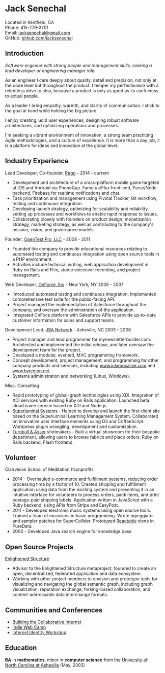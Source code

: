 Jack Senechal
=============

Located in Kentfield, CA  
Phone: 415-779-2701  
Email: <jacksenechal@gmail.com>  
GitHub: [github.com/jacksenechal][]

Introduction
------------

*Software engineer with strong people and management skills, seeking a lead developer or
engineering manager role.*

As an engineer I care deeply about quality, detail and precision, not only at the code level but
throughout the product. I temper my perfectionism with a relentless drive to ship, because a product
is only as good as its usefulness to actual people.

As a leader I bring empathy, warmth, and clarity of communication. I stick to the goal at hand while
holding the big picture.

I enjoy creating lucid user experiences, designing robust software architectures, and optimizing
operations and processes.

I'm seeking a vibrant environment of innovation, a strong team practicing Agile methodologies, and a
culture of excellence. It is more than a day job, it is a platform for ideas and innovation at the
global level.

Industry Experience
-------------------

Lead Developer, Co-founder, [Pegg][] - 2014 - current

-   Development and architecture of a cross-platform mobile game targeted at iOS and Android via
    PhoneGap. Famo.us/Flux front-end, Parse/Node backend, Firebase for realtime notifications and
    chat.
-   Task prioritization and management using Pivotal Tracker, Git workflow, testing and continuous
    integration.
-   Developing launch strategy, optimizing for scalability and reliability, setting up processes and
    workflows to enable rapid response to issues.
-   Collaborating closely with founders on product design, monetization strategy, marketing
    strategy, as well as contributing to the company's mission, vision, and governance models.

Founder, [OpenTest Pro, LLC][] - 2008 - 2011

-   Founded the company to provide educational resources relating to automated testing and
    continuous integration using open source tools in a PHP environment.
-   Activities include technical writing, web application development in Ruby on Rails and Flex,
    studio voiceover recording, and project management.

Web Developer, [OnForce, Inc][] - New York, NY 2006 - 2007

-   Introduced automated testing and continuous integration. Implemented comprehensive test suite
    for the public-facing API.
-   Project managed the implementation of Salesforce throughout the company, and oversaw the
    administration of the application.
-   Integrated OnFoce platform with Salesforce APIs to provide up-to-date customer information for
    sales and support teams.

Development Lead, [JBA Network][] - Asheville, NC 2003 - 2006

-   Project manager and lead programmer for mynewsletterbuilder.com. Architected and implemented the
    initial release, and later oversaw the development team for the project.
-   Developed a modular, evented, MVC programming framework.
-   Concept development, project management, and programming for other company products and
    services, including www.jukeboxalive.com and www.byregion.net.
-   Systems administration and networking (Linux, Windows).

Misc. Consulting

-   Rapid prototyping of global-graph technologies using XDI. Integration of XDI services with
    existing Ruby on Rails application. Launched beta cloud name service based on XDI and Node.js.
-   [Superluminal Systems][] - Helped to develop and launch the first client site based on the
    Superluminal Learning Management System. Collaborated on innovative user interface elements
    using D3 and CoffeeScript. Wordpress plugin wrangling, development and customization.
-   [Turnbull & Asser][] shirtmakers - Built a virtual showroom for their bespoke department,
    allowing users to browse fabrics and place orders. Ruby on Rails backend, Flash frontend.


Volunteer
---------

Clairvision School of Meditation (Nonprofit)

-   2014 - Overhauled e-commerce and fulfillment systems, reducing order processing time by a factor
    of 10. Created shipping and fulfillment application using data from the existing system and
    presenting it in an intuitive interface for volunteers to process orders, pack items, and print
    postage-paid shipping labels. Application written in JavaScript with a Ruby backend, using APIs
    from Stripe and EasyPost.
-   2011 - Developed electronic music systems using open source tools. Trained a team of musicians
    in basic programming. Wrote arpeggiator and sampler patches for SuperCollider. Prototyped
    [Reactable][] clone in PureData.
-   2000 - Developed Java search engine for knowledge base

Open Source Projects
--------------------

[Enlightened Structure][]

-   Advisor to the Enlightened Structure metaproject, founded to create an open, decentralized,
    federated application and data ecosystem.
-   Working with other project members to envision and prototype tools for visualizing and
    navigating the global semantic graph, including graph visualization,
    reputation exchange, forking-based collaboration, and content-addressable data interchange
    formats.

Communities and Conferences
---------------------------

-   [Building the Collaborative Internet][]
-   [Indie Web Camp][]
-   [Internet Identity Workshop][]

Education
---------

**BA** in **mathematics**, minor in **computer science** from the [University of North Carolina at Asheville][]
(May, 2003)

[Building the Collaborative Internet]: http://collaborativeinter.net/
[emergence]: http://en.wikipedia.org/wiki/Emergence
[Enlightened Structure]: http://enlightenedstructure.org
[github.com/jacksenechal]: https://github.com/jacksenechal
[Idance.net]: http://idance.net
[Indie Web Camp]: http://indiewebcamp.com/
[Internet Identity Workshop]: http://www.internetidentityworkshop.com/
[jacksenechal.com/resume]: http://jacksenechal.com/resume
[JBA Network]: http://jbanetwork.com
[OnForce, Inc]: http://onforce.com
[OpenTest Pro, LLC]: http://opentestpro.com
[Pegg]: http://www.pegg.us/
[Reactable]: http://reactable.com/
[Skype Links Chrome Extension]: https://chrome.google.com/webstore/detail/skype-links/epbmllnadbdnppblcebkkmapkinkdchd
[Superluminal Systems]: http://superluminal.is/
[Turnbull & Asser]: http://turnbullandasser.com
[University of North Carolina at Asheville]: http://unca.edu
